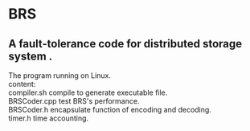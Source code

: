 # BRS
A fault-tolerance code for distributed storage system .
---------------------------------------------------------
The program running on Linux.<br>
content: <br>
compiler.sh compile to generate executable file. <br>
BRSCoder.cpp test BRS's performance. <br>
BRSCoder.h encapsulate function of encoding and decoding. <br>
timer.h time accounting.  <br>
